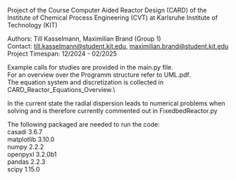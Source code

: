 Project of the Course Computer Aided Reactor Design (CARD) of the
Institute of Chemical Process Engineering (CVT) at
Karlsruhe Institute of Technology (KIT)

Authors: Till Kasselmann, Maximilian Brand (Group 1)\
Contact: till.kasselmann@student.kit.edu,
maximilian.brand@student.kit.edu\
Project Timespan: 12/2024 - 02/2025


Example calls for studies are provided in the main.py file.\
For an overview over the Programm structure refer to UML.pdf.\
The equation system and discretization is collected in CARD_Reactor_Equations_Overview.\

In the current state the radial dispersion leads to numerical problems when solving and is therefore currently commented out in FixedbedReactor.py

The following packaged are needed to run the code:\
casadi 3.6.7 \
matplotlib 3.10.0\
numpy 2.2.2\
openpyxl 3.2.0b1\
pandas 2.2.3\
scipy 1.15.0

